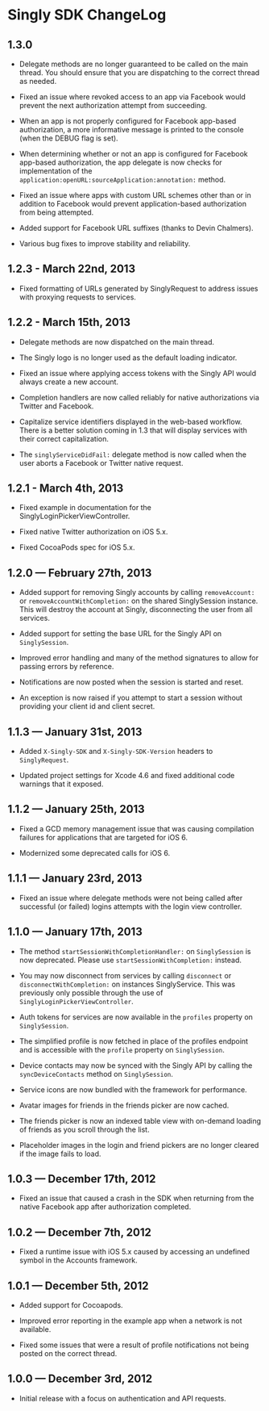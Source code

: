 
# Singly SDK ChangeLog

## 1.3.0

* Delegate methods are no longer guaranteed to be called on the main thread. You
  should ensure that you are dispatching to the correct thread as needed.

* Fixed an issue where revoked access to an app via Facebook would prevent the
  next authorization attempt from succeeding.

* When an app is not properly configured for Facebook app-based authorization, a
  more informative message is printed to the console (when the DEBUG flag is
  set).

* When determining whether or not an app is configured for Facebook app-based
  authorization, the app delegate is now checks for implementation of the
  `application:openURL:sourceApplication:annotation:` method.

* Fixed an issue where apps with custom URL schemes other than or in addition to
  Facebook would prevent application-based authorization from being attempted.

* Added support for Facebook URL suffixes (thanks to Devin Chalmers).

* Various bug fixes to improve stability and reliability.

## 1.2.3 - March 22nd, 2013

* Fixed formatting of URLs generated by SinglyRequest to address issues with
  proxying requests to services.

## 1.2.2 - March 15th, 2013

* Delegate methods are now dispatched on the main thread.

* The Singly logo is no longer used as the default loading indicator.

* Fixed an issue where applying access tokens with the Singly API would always
  create a new account.

* Completion handlers are now called reliably for native authorizations via
  Twitter and Facebook.

* Capitalize service identifiers displayed in the web-based workflow. There is
  a better solution coming in 1.3 that will display services with their correct
  capitalization.

* The `singlyServiceDidFail:` delegate method is now called when the user aborts
  a Facebook or Twitter native request.

## 1.2.1 - March 4th, 2013

* Fixed example in documentation for the SinglyLoginPickerViewController.

* Fixed native Twitter authorization on iOS 5.x.

* Fixed CocoaPods spec for iOS 5.x.

## 1.2.0 — February 27th, 2013

* Added support for removing Singly accounts by calling `removeAccount:` or
  `removeAccountWithCompletion:` on the shared SinglySession instance. This will
  destroy the account at Singly, disconnecting the user from all services.

* Added support for setting the base URL for the Singly API on `SinglySession`.

* Improved error handling and many of the method signatures to allow for passing
  errors by reference.

* Notifications are now posted when the session is started and reset.

* An exception is now raised if you attempt to start a session without providing
  your client id and client secret.

## 1.1.3 — January 31st, 2013

* Added `X-Singly-SDK` and `X-Singly-SDK-Version` headers to `SinglyRequest`.

* Updated project settings for Xcode 4.6 and fixed additional code warnings that
  it exposed.

## 1.1.2 — January 25th, 2013

* Fixed a GCD memory management issue that was causing compilation failures for
  applications that are targeted for iOS 6.

* Modernized some deprecated calls for iOS 6.

## 1.1.1 — January 23rd, 2013

* Fixed an issue where delegate methods were not being called after successful
  (or failed) logins attempts with the login view controller.

## 1.1.0 — January 17th, 2013

* The method `startSessionWithCompletionHandler:` on `SinglySession` is now
  deprecated. Please use `startSessionWithCompletion:` instead.

* You may now disconnect from services by calling `disconnect` or
  `disconnectWithCompletion:` on instances SinglyService. This was previously
  only possible through the use of `SinglyLoginPickerViewController`.

* Auth tokens for services are now available in the `profiles` property on
  `SinglySession`.

* The simplified profile is now fetched in place of the profiles endpoint and
  is accessible with the `profile` property on `SinglySession`.

* Device contacts may now be synced with the Singly API by calling the
  `syncDeviceContacts` method on `SinglySession`.

* Service icons are now bundled with the framework for performance.

* Avatar images for friends in the friends picker are now cached.

* The friends picker is now an indexed table view with on-demand loading of
  friends as you scroll through the list.

* Placeholder images in the login and friend pickers are no longer cleared if
  the image fails to load.

## 1.0.3 — December 17th, 2012

* Fixed an issue that caused a crash in the SDK when returning from the native
  Facebook app after authorization completed.

## 1.0.2 — December 7th, 2012

* Fixed a runtime issue with iOS 5.x caused by accessing an undefined symbol in
  the Accounts framework.

## 1.0.1 — December 5th, 2012

* Added support for Cocoapods.

* Improved error reporting in the example app when a network is not available.

* Fixed some issues that were a result of profile notifications not being posted
  on the correct thread.

## 1.0.0 — December 3rd, 2012

* Initial release with a focus on authentication and API requests.
